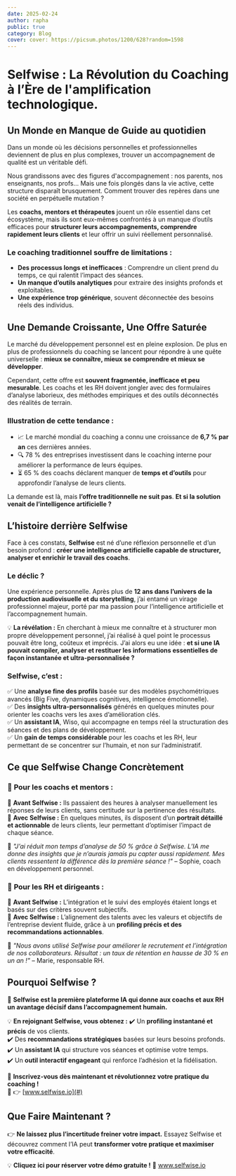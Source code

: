 ```yaml
---
date: 2025-02-24
author: rapha
public: true
category: Blog
cover: cover: https://picsum.photos/1200/628?random=1598
---
```


# Selfwise : La Révolution du Coaching à l’Ère de l'amplification technologique.

## **Un Monde en Manque de Guide au quotidien**

Dans un monde où les décisions personnelles et professionnelles deviennent de plus en plus complexes, trouver un accompagnement de qualité est un véritable défi.

Nous grandissons avec des figures d'accompagnement : nos parents, nos enseignants, nos profs... Mais une fois plongés dans la vie active, cette structure disparaît brusquement. Comment trouver des repères dans une société en perpétuelle mutation ?

Les **coachs, mentors et thérapeutes** jouent un rôle essentiel dans cet écosystème, mais ils sont eux-mêmes confrontés à un manque d’outils efficaces pour **structurer leurs accompagnements, comprendre rapidement leurs clients** et leur offrir un suivi réellement personnalisé.

### **Le coaching traditionnel souffre de limitations :**

- **Des processus longs et inefficaces** : Comprendre un client prend du temps, ce qui ralentit l’impact des séances.
- **Un manque d’outils analytiques** pour extraire des insights profonds et exploitables.
- **Une expérience trop générique**, souvent déconnectée des besoins réels des individus.

## **Une Demande Croissante, Une Offre Saturée**

Le marché du développement personnel est en pleine explosion. De plus en plus de professionnels du coaching se lancent pour répondre à une quête universelle : **mieux se connaître, mieux se comprendre et mieux se développer**.

Cependant, cette offre est **souvent fragmentée, inefficace et peu mesurable**. Les coachs et les RH doivent jongler avec des formulaires d’analyse laborieux, des méthodes empiriques et des outils déconnectés des réalités de terrain.

### **Illustration de cette tendance :**

- 📈 Le marché mondial du coaching a connu une croissance de **6,7 % par an** ces dernières années.
- 🔍 78 % des entreprises investissent dans le coaching interne pour améliorer la performance de leurs équipes.
- ⏳ 65 % des coachs déclarent manquer de **temps et d’outils** pour approfondir l’analyse de leurs clients.

La demande est là, mais **l’offre traditionnelle ne suit pas**. **Et si la solution venait de l’intelligence artificielle ?**

## **L’histoire derrière Selfwise**

Face à ces constats, **Selfwise** est né d’une réflexion personnelle et d’un besoin profond : **créer une intelligence artificielle capable de structurer, analyser et enrichir le travail des coachs**.

### **Le déclic ?**

Une expérience personnelle. Après plus de **12 ans dans l’univers de la production audiovisuelle et du storytelling**, j’ai entamé un virage professionnel majeur, porté par ma passion pour l’intelligence artificielle et l’accompagnement humain.

💡 **La révélation :** En cherchant à mieux me connaître et à structurer mon propre développement personnel, j’ai réalisé à quel point le processus pouvait être long, coûteux et imprécis. J’ai alors eu une idée : **et si une IA pouvait compiler, analyser et restituer les informations essentielles de façon instantanée et ultra-personnalisée ?**

### **Selfwise, c’est :**

✅ Une **analyse fine des profils** basée sur des modèles psychométriques avancés (Big Five, dynamiques cognitives, intelligence émotionnelle).  
✅ Des **insights ultra-personnalisés** générés en quelques minutes pour orienter les coachs vers les axes d’amélioration clés.  
✅ Un **assistant IA**, Wiso, qui accompagne en temps réel la structuration des séances et des plans de développement.  
✅ Un **gain de temps considérable** pour les coachs et les RH, leur permettant de se concentrer sur l’humain, et non sur l’administratif.

## **Ce que Selfwise Change Concrètement**

### 🚀 **Pour les coachs et mentors :**

🔹 **Avant Selfwise :** Ils passaient des heures à analyser manuellement les réponses de leurs clients, sans certitude sur la pertinence des résultats.  
🔹 **Avec Selfwise :** En quelques minutes, ils disposent d’un **portrait détaillé et actionnable** de leurs clients, leur permettant d’optimiser l’impact de chaque séance.

📢 _"J’ai réduit mon temps d’analyse de 50 % grâce à Selfwise. L’IA me donne des insights que je n’aurais jamais pu capter aussi rapidement. Mes clients ressentent la différence dès la première séance !"_ – Sophie, coach en développement personnel.

### 🏢 **Pour les RH et dirigeants :**

🔹 **Avant Selfwise :** L’intégration et le suivi des employés étaient longs et basés sur des critères souvent subjectifs.  
🔹 **Avec Selfwise :** L’alignement des talents avec les valeurs et objectifs de l’entreprise devient fluide, grâce à un **profiling précis et des recommandations actionnables**.

📢 _"Nous avons utilisé Selfwise pour améliorer le recrutement et l’intégration de nos collaborateurs. Résultat : un taux de rétention en hausse de 30 % en un an !"_ – Marie, responsable RH.

## **Pourquoi Selfwise ?**

🌟 **Selfwise est la première plateforme IA qui donne aux coachs et aux RH un avantage décisif dans l’accompagnement humain.**

💡 **En rejoignant Selfwise, vous obtenez :**
✔️ Un **profiling instantané et précis** de vos clients.  
✔️ Des **recommandations stratégiques** basées sur leurs besoins profonds.  
✔️ Un **assistant IA** qui structure vos séances et optimise votre temps.  
✔️ Un **outil interactif engageant** qui renforce l’adhésion et la fidélisation.

📌 **Inscrivez-vous dès maintenant et révolutionnez votre pratique du coaching !**  
🔗 👉 [www.selfwise.io](#)

## **Que Faire Maintenant ?**

👉 **Ne laissez plus l’incertitude freiner votre impact.** Essayez Selfwise et découvrez comment l’IA peut **transformer votre pratique et maximiser votre efficacité**.

💡 **Cliquez ici pour réserver votre démo gratuite !** 🔗 www.selfwise.io
